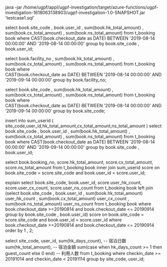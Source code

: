 java -jar /home/ugpf/appl/ugpf-investigation/target/azure-functions/ugpf-investigation-1618063138903/ugpf-investigation-1.0-SNAPSHOT.jar 'testcase1.sql'


select
    book.site_code
     , book.user_id
     , sum(book.hk_total_amount)
     , sum(book.cx_total_amount)
     , sum(book.ns_total_amount)
from
    t_booking book
where
    CAST(book.checkout_date as DATE) BETWEEN '2019-08-14 00:00:00' AND '2019-08-14 00:00:00'
group by
    book.site_code
        , book.user_id;
  
 select book.facility_no
  , sum(book.hk_total_amount)
  , sum(book.cx_total_amount)
  , sum(book.ns_total_amount)
from t_booking book 
where  
CAST(book.checkout_date as DATE) BETWEEN '2019-08-14 00:00:00' AND ’2019-09-14 00:00:00’
group by
  book.facility_no;


select book.site_code
  , sum(book.hk_total_amount)
  , sum(book.cx_total_amount)
  , sum(book.ns_total_amount)
from t_booking book
where  
CAST(book.checkout_date as DATE) BETWEEN '2019-08-14 00:00:00' AND ’2019-09-14 00:00:00’
group by
  book.site_code;




insert into sum_userid (
    site_code,user_id,hk_total_amount,cx_total_amount,ns_total_amount
)
select   book.site_code
     , book.user_id
     , sum(book.hk_total_amount)
     , sum(book.cx_total_amount)
     , sum(book.ns_total_amount)
from
    t_booking book
where CAST(book.checkout_date as DATE) BETWEEN '2019-08-14 00:00:00' AND '2019-09-14 00:00:00'
group by
    book.site_code
       , book.user_id;

select book.booking_no,
       score.hk_total_amount,
       score.cx_total_amount,
       score.ns_total_amount
from
    t_booking book
inner join
    sum_userid score
    on book.site_code = score.site_code
    and book.user_id = score.user_id;







explain select book.site_code, 
book.user_id,
score.user_hk_count, 
score.user_cx_count, 
score.user_ns_count
from 
t_booking book
left join 
(select
  book.site_code
  , book.user_id
  , sum(book.hk_total_amount) user_hk_count
  , sum(book.cx_total_amount) user_cx_count
  , sum(book.ns_total_amount) user_ns_count
from
  t_booking book 
where book.checkout_date >=20190814 and book.checkout_date <= 20190914
group by
  book.site_code
  , book.user_id) score
  on book.site_code = score.site_code
  and book.user_id = score.user_id
where book.checkout_date >=20190814 and book.checkout_date <= 20190914
order by
  1
  , 2;



select
  site_code,
  user_id,
  sum(hk_days_count),  -- 宿泊日数
  sum(hk_total_amount),  -- 宿泊金額
  sum(case when hk_days_count >= 1 then guest_count else 0 end)  -- 利用人数
from
  t_booking
where
  checkin_date >= 20191014 and checkin_date < 20191114
group by
  site_code,
  user_id;
